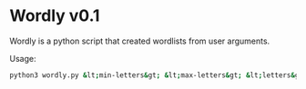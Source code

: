 <h1>Wordly v0.1</h1>
Wordly is a python script that created wordlists from user arguments.

Usage:
```bash
python3 wordly.py &lt;min-letters&gt; &lt;max-letters&gt; &lt;letters&gt; &lt;output-file&gt;
```